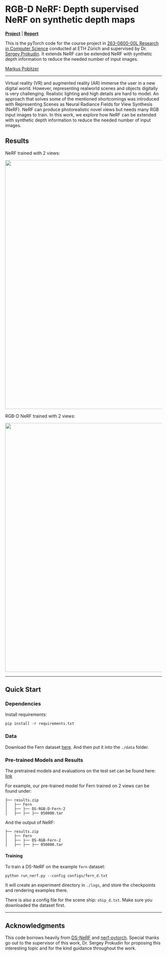# RGB-D NeRF: Depth supervised NeRF on synthetic depth maps

[**Project**](https://github.com/Markus-Pobitzer/RGBD-NeRF) | [**Report**](./Resources/RGBD_NeRF.pdf)

This is the pyTorch code for the course project in [263-0600-00L  Research in Computer Science](https://www.vorlesungen.ethz.ch//Vorlesungsverzeichnis/lerneinheit.view?lerneinheitId=162285&semkez=2022W&ansicht=LEHRVERANSTALTUNGEN&lang=en)
conducted at ETH Zürich and supervised by Dr. [Sergey Prokudin](https://scholar.google.de/citations?user=xSywCzAAAAAJ&hl=en). It extends  NeRF can be extended NeRF with synthetic depth information to reduce the needed number of input images.


 [Markus Pobitzer](https://markus-pobitzer.github.io/markuspobitzer/)

---

Virtual reality (VR) and augmented reality (AR) immerse
the user in a new digital world. However, representing realworld scenes and objects digitally is very challenging. Realistic lighting and high details are hard to model. An approach that solves some of the mentioned shortcomings was
introduced with Representing Scenes as Neural Radiance
Fields for View Synthesis (NeRF). NeRF can produce photorealistic novel views but needs many RGB input images to
train. In this work, we explore how NeRF can be extended
with synthetic depth information to reduce the needed number of input images.

## Results

NeRF trained with 2 views:
<p align="center">
  <img src="./Resources/rgb-fern.gif"  width="800" />
</p>

RGB-D NeRF trained with 2 views:
<p align="center">
  <img src="./Resources/rgb-d-fern.gif"  width="800" />
</p>

---


## Quick Start

### Dependencies

Install requirements:
```
pip install -r requirements.txt
```

### Data

Download the Fern dataset [here](https://drive.google.com/drive/folders/1L4itFnmYqbaeoJCCs2ClLVPXjZY_iY7L?usp=sharing).
And then put it into the `./data` folder.

### Pre-trained Models and Results

The pretrained models and evaluations on the test set can be found here: [link](https://drive.google.com/drive/folders/1bPA-tvvl7XZGOGlos0MJ35dniR9Hat9y?usp=sharing)

For example, our pre-trained model for Fern trained on 2 views can be found under:
```
├── results.zip
│   ├── Fern
│   ├── ├── DS-RGB-D-Fern-2
│   ├── ├── ├── 050000.tar
```
And the output of NeRF:
```
├── results.zip
│   ├── Fern
│   ├── ├── DS-RGB-Fern-2
│   ├── ├── ├── 050000.tar
```

#### Training

To train a DS-NeRF on the example `fern` dataset:
```
python run_nerf.py --config configs/fern_d.txt
```

It will create an experiment directory in `./logs`, and store the checkpoints and rendering examples there.

There is also a config file for the scene ship: `ship_d.txt`. Make sure you downloaded the dataset first.

---

## Acknowledgments

This code borrows heavily from [DS-NeRF](https://github.com/dunbar12138/DSNeRF) and [nerf-pytorch](https://github.com/yenchenlin/nerf-pytorch). 
Special thanks go out to the supervisor of this work, Dr.
Sergey Prokudin for proposing this interesting topic and for
the kind guidance throughout the work.

